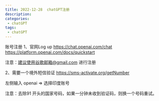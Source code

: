 ```yaml
---
title: 2022-12-28  chatGPT注册
description: 
categories:
 - chatGPT
tags:
 - chatGPT
---
```


账号注册
1、官网Log up
https://chat.openai.com/chat
https://platform.openai.com/docs/quickstart

注意：建议使用谷歌邮箱@gmail.com 进行注册

2、需要一个境外短信验证
https://sms-activate.org/getNumber

左侧输入 openai => 选择印度账号

注意：去除91 开头的国家号码，如果一分钟未收到验证码，则换一个号码重试。